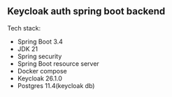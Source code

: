 ## Keycloak auth spring boot backend 

Tech stack:
- Spring Boot 3.4
- JDK 21
- Spring security
- Spring Boot resource server
- Docker compose
- Keycloak 26.1.0
- Postgres 11.4(keycloak db)
